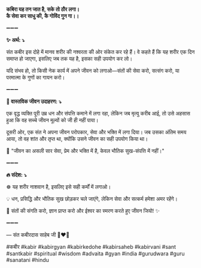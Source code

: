 **कबिरा यह तन जात है, सके तो ठौर लगा।**\
**कै सेवा कर साधु की, कै गोविंद गुन गा।।**

➖➖➖

**✨ अर्थ: ⤵**

संत कबीर इस दोहे में मानव शरीर की नश्वरता की ओर संकेत कर रहे हैं। वे कहते हैं कि यह शरीर एक दिन समाप्त हो जाएगा, इसलिए जब तक यह है, इसका सही उपयोग कर लो।

यदि संभव हो, तो किसी नेक कार्य में अपने जीवन को लगाओ—संतों की सेवा करो, सत्संग करो, या परमात्मा के गुणों का गायन करो।

➖➖➖

**🌾 वास्तविक जीवन उदाहरण: ⤵**

एक वृद्ध व्यक्ति पूरी उम्र धन और संपत्ति कमाने में लगा रहा, लेकिन जब मृत्यु करीब आई, तो उसे अहसास हुआ कि वह सच्चे जीवन मूल्यों को जी ही नहीं पाया।

दूसरी ओर, एक संत ने अपना जीवन परोपकार, सेवा और भक्ति में लगा दिया। जब उसका अंतिम समय आया, तो वह शांत और तृप्त था, क्योंकि उसने जीवन का सही उपयोग किया था।

📜 "जीवन का असली सार सेवा, प्रेम और भक्ति में है, केवल भौतिक सुख-संपत्ति में नहीं।"

➖➖➖

**🔥 संदेश: ⤵**

☸ यह शरीर नाशवान है, इसलिए इसे सही कर्मों में लगाओ।

💡 धन, प्रसिद्धि और भौतिक सुख छोड़कर चले जाएंगे, लेकिन सेवा और सत्कर्म हमेशा अमर रहेंगे।

🙏 संतों की संगति करो, ज्ञान प्राप्त करो और ईश्वर का स्मरण करते हुए जीवन जियो! ✨

➖➖➖

— संत कबीरदास साहेब जी 🙏❤️💯

#कबीर #kabir #kabirgyan #kabirkedohe #kabirsaheb #kabirvani #sant #santkabir #spiritual #wisdom #advaita #gyan #india #gurudwara #guru #sanatani #hindu
